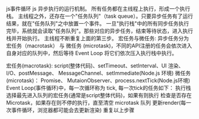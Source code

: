 js事件循环
js 异步执行的运行机制。
所有任务都在主线程上执行，形成一个执行栈。
主线程之外，还存在一个"任务队列"（task queue）。只要异步任务有了运行结果，就在"任务队列"之中放置一个事件。
一旦"执行栈"中的所有同步任务执行完毕，系统就会读取"任务队列"。那些对应的异步任务，结束等待状态，进入执行栈并开始执行。
主线程不断重复上面的第三步。
宏任务与微任务:
异步任务分为 宏任务（macrotask） 与 微任务 (microtask)，不同的API注册的任务会依次进入自身对应的队列中，然后等待 Event Loop 将它们依次压入执行栈中执行。

宏任务(macrotask):
script(整体代码)、setTimeout、setInterval、UI 渲染、 I/O、postMessage、 MessageChannel、setImmediate(Node.js 环境)
微任务(microtask)：
Promise、 MutaionObserver、process.nextTick(Node.js环境)
Event Loop(事件循环)中，每一次循环称为 tick, 每一次tick的任务如下：
执行栈选择最先进入队列的宏任务(通常是script整体代码)，如果有则执行
检查是否存在 Microtask，如果存在则不停的执行，直至清空 microtask 队列
更新render(每一次事件循环，浏览器都可能会去更新渲染)
重复以上步骤
